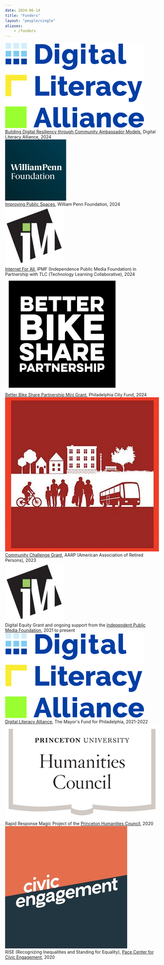 ```yaml
---
date: 2024-06-14
title: "Funders"
layout: "people/single"
aliases:
    - /funders
---
```

<div class="funder-card">
    <img alt="Digital Literacy Alliance" src="/images/funders/digital_literacy_alliance.jpg"/>
    <div class="funder-desc">
        <a href="https://www.phila.gov/2024-12-12-the-digital-literacy-alliance-announces-recipients-for-its-fall-2024-grant-cycle-to-address-digital-inclusion/">Building Digital Resiliency through Community Ambassador Models</a>, Digital Literacy Alliance, 2024
    </div>
</div>

<div class="funder-card">
    <img alt="Internet For All Grant Program" src="/images/funders/WPF logo.jpeg"/>
    <div class="funder-desc">
        <a href="https://williampennfoundation.org/awarded-grants-november-2024">Improving Public Spaces</a>, William Penn Foundation, 2024
    </div>
</div>

<div class="funder-card">
    <img alt="Internet For All Grant Program" src="/images/funders/ipmf.jpg"/>
    <div class="funder-desc">
        <a href="https://www.independencemedia.org/news/independence-public-media-foundation-announces-final-grants-2024">Internet For All</a>, IPMF (Independence Public Media Foundation) in Partnership with TLC (Technology Learning Collaborative), 2024
    </div>
</div>

<div class="funder-card">
    <img alt="Better Bike Share Partnership Mini Grant" src="/images/funders/better_bike_share.svg"/>
    <div class="funder-desc">
        <a href="https://betterbikeshare.org/grant/better-bike-share-mini-grants/">Better Bike Share Partnership Mini Grant</a>, Philadelphia City Fund, 2024
    </div>
</div>

<div class="funder-card">
    <img alt="Community Challenge Grant" src="/images/funders/community_challenge_grant.png"/>
    <div class="funder-desc">
        <a href="https://www.aarp.org/livable-communities/community-challenge/">Community Challenge Grant</a>, AARP (American Association of Retired Persons), 2023
    </div>
</div>

<div class="funder-card">
    <img alt="Independent Public Media Foundation" src="/images/funders/ipmf.jpg"/>
    <div class="funder-desc">
        Digital Equity Grant and ongoing support from the <a href="https://independencemedia.org/2021-community-voices-and-digital-equity-grants/">Independent Public Media Foundation</a>, 2021 to present
    </div>
</div>

<div class="funder-card">
    <img alt="Digital Literacy Alliance" src="/images/funders/digital_literacy_alliance.jpg"/>
    <div class="funder-desc">
        <a href="http://www.mayorsfundphila.org/initiatives/digital-literacy-alliance/">Digital Literacy Alliance</a>, The Mayor's Fund for Philadelphia, 2021-2022
    </div>
</div>

<div class="funder-card">
    <img alt="Princeton Humanities Council" src="/images/funders/humanities_council.png"/>
    <div class="funder-desc">
        Rapid Response Magic Project of the <a href="https://humanities.princeton.edu/">Princeton Humanities Council</a>, 2020
    </div>
</div>

<div class="funder-card">
    <img alt="Pace Center for Civic Engagement" src="/images/funders/civic_engagement.jpg"/>
    <div class="funder-desc">
        RISE (Recognizing Inequalities and Standing for Equality), <a href="https://pace.princeton.edu/">Pace Center for Civic Engagement</a>, 2020
    </div>
</div>
